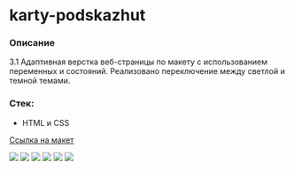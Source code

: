 # karty-podskazhut

### Описание
3.1 Адаптивная верстка веб-страницы по макету с использованием переменных и состояний. 
Реализовано переключение между светлой и темной темами.

### Стек:
- HTML и CSS

[Ссылка на макет](https://www.figma.com/file/GWuqAvaONsjQPXz53n9d0L/%235-%D0%9A%D0%B0%D1%80%D1%82%D1%8B-%D0%BF%D0%BE%D0%B4%D1%81%D0%BA%D0%B0%D0%B6%D1%83%D1%82/duplicate)

![](./maket/maket-1440px-light.png)
![](./maket/maket-1440px-dark.png)
![](./maket/maket-360px-light.png)
![](./maket/maket-360px-dark.png)
![](./maket/maket-statuses-light.png)
![](./maket/maket-statuses-dark.png)
